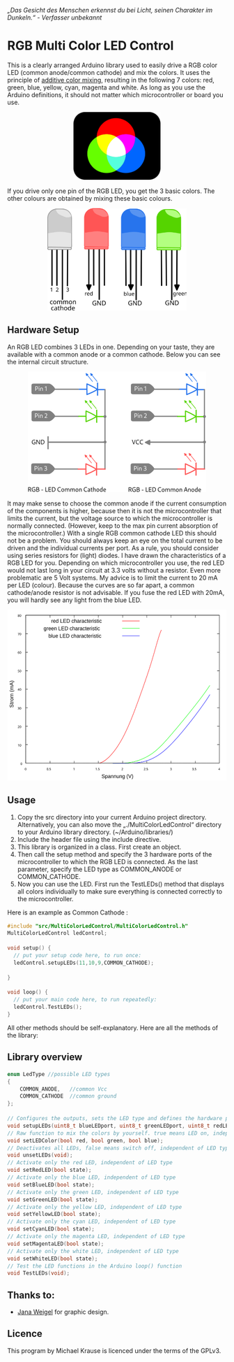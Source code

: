 *„Das Gesicht des Menschen erkennst du bei Licht, seinen Charakter im Dunkeln.“ - Verfasser unbekannt*

# RGB Multi Color LED Control

This is a clearly arranged Arduino library used to easily drive a RGB color LED (common anode/common cathode) and mix the colors.
It uses the principle of [additive color mixing](https://en.wikipedia.org/wiki/Additive_color), resulting in the following 7 colors: red, green, blue, yellow, cyan, magenta and white.
As long as you use the Arduino definitions, it should not matter which microcontroller or board you use.

<p align="center">
  <img width="200" height="155" src="Figures/additive_mixing_example.svg">
</p>


If you drive only one pin of the RGB LED, you get the 3 basic colors. The other colours are obtained by mixing these basic colours.
<p align="center">
  <img width="320" height="234" src="Figures/RGB_LED.svg">
</p>

## Hardware Setup

An RGB LED combines 3 LEDs in one. Depending on your taste, they are available with a common anode or a common cathode.
Below you can see the internal circuit structure.
<p align="center">
  <img width="410" height="276" src="Figures/schematic_RGB_LED.png">
</p>

It may make sense to choose the common anode if the current consumption of the components is higher, because then it is not the microcontroller that limits the current, but the voltage source to which the microcontroller is normally connected. (However, keep to the max pin current absorption of the microcontroller.) With a single RGB common cathode LED this should not be a problem. You should always keep an eye on the total current to be driven and the individual currents per port. As a rule, you should consider using series resistors for (light) diodes. I have drawn the characteristics of a RGB LED for you. Depending on which microcontroller you use, the red LED would not last long in your circuit at 3.3 volts without a resistor. Even more problematic are 5 Volt systems. My advice is to limit the current to 20 mA per LED (colour). Because the curves are so far apart, a common cathode/anode resistor is not advisable. If you fuse the red LED with 20mA, you will hardly see any light from the blue LED.

<p align="center">
  <img width="520" height="391" src="Figures/RGB_LED_Characteristics.svg">
</p>

## Usage
1. Copy the src directory into your current Arduino project directory. Alternatively, you can also move the „./MultiColorLedControl“ directory to your Arduino library directory. (~/Arduino/libraries/)
2. Include the header file using the include directive.
3. This library is organized in a class. First create an object.
4. Then call the setup method and specify the 3 hardware ports of the microcontroller to which the RGB LED is connected. As the last parameter, specify the LED type as COMMON_ANODE or COMMON_CATHODE.
5. Now you can use the LED. First run the TestLEDs() method that displays all colors individually to make sure everything is connected correctly to the microcontroller.


Here is an example as Common Cathode :

```C
#include "src/MultiColorLedControl/MultiColorLedControl.h"
MultiColorLedControl ledControl;

void setup() {
  // put your setup code here, to run once:
  ledControl.setupLEDs(11,10,9,COMMON_CATHODE);

}

void loop() {
  // put your main code here, to run repeatedly:
  ledControl.TestLEDs();
}
```

All other methods should be self-explanatory. Here are all the methods of the library:

## Library overview

```C
enum LedType //possible LED types
{
    COMMON_ANODE,   //common Vcc
    COMMON_CATHODE  //common ground
};

// Configures the outputs, sets the LED type and defines the hardware ports based on their connection
void setupLEDs(uint8_t blueLEDport, uint8_t greenLEDport, uint8_t redLEDport, LedType ledType);
// Raw function to mix the colors by yourself. true means LED on, independent of LED type
void setLEDColor(bool red, bool green, bool blue);
// Deactivates all LEDs, false means switch off, independent of LED type
void unsetLEDs(void);
// Activate only the red LED, independent of LED type
void setRedLED(bool state);
// Activate only the blue LED, independent of LED type
void setBlueLED(bool state);
// Activate only the green LED, independent of LED type
void setGreenLED(bool state);
// Activate only the yellow LED, independent of LED type
void setYellowLED(bool state);
// Activate only the cyan LED, independent of LED type
void setCyanLED(bool state);
// Activate only the magenta LED, independent of LED type
void setMagentaLED(bool state);
// Activate only the white LED, independent of LED type
void setWhiteLED(bool state);
// Test the LED functions in the Arduino loop() function
void TestLEDs(void);
```


## Thanks to:

- [Jana Weigel](https://janaweigel.wordpress.com/) for graphic design.

## Licence
This program by Michael Krause is licenced under the terms of the GPLv3.
